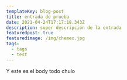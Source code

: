 ```yaml
---
templateKey: blog-post
title: entrada de prueba
date: 2021-04-24T17:17:18.343Z
description: super descripción de la entrada
featuredpost: true
featuredimage: /img/chemex.jpg
tags:
  - tags
  - test
---
```

Y este es el body todo chulo